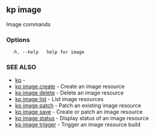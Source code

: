 ## kp image

Image commands

### Options

```
  -h, --help   help for image
```

### SEE ALSO

* [kp](kp.md)	 - 
* [kp image create](kp_image_create.md)	 - Create an image resource
* [kp image delete](kp_image_delete.md)	 - Delete an image resource
* [kp image list](kp_image_list.md)	 - List image resources
* [kp image patch](kp_image_patch.md)	 - Patch an existing image resource
* [kp image save](kp_image_save.md)	 - Create or patch an image resource
* [kp image status](kp_image_status.md)	 - Display status of an image resource
* [kp image trigger](kp_image_trigger.md)	 - Trigger an image resource build

